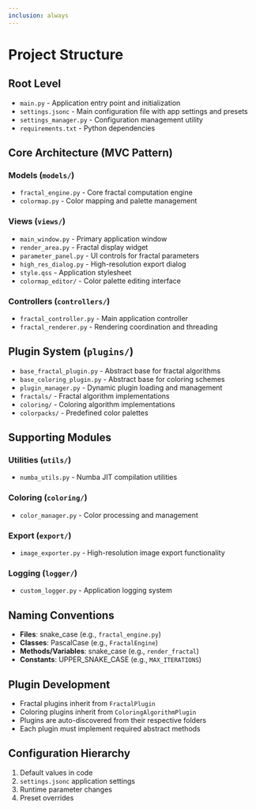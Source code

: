 ```yaml
---
inclusion: always
---
```


# Project Structure

## Root Level
- `main.py` - Application entry point and initialization
- `settings.jsonc` - Main configuration file with app settings and presets
- `settings_manager.py` - Configuration management utility
- `requirements.txt` - Python dependencies

## Core Architecture (MVC Pattern)

### Models (`models/`)
- `fractal_engine.py` - Core fractal computation engine
- `colormap.py` - Color mapping and palette management

### Views (`views/`)
- `main_window.py` - Primary application window
- `render_area.py` - Fractal display widget
- `parameter_panel.py` - UI controls for fractal parameters
- `high_res_dialog.py` - High-resolution export dialog
- `style.qss` - Application stylesheet
- `colormap_editor/` - Color palette editing interface

### Controllers (`controllers/`)
- `fractal_controller.py` - Main application controller
- `fractal_renderer.py` - Rendering coordination and threading

## Plugin System (`plugins/`)
- `base_fractal_plugin.py` - Abstract base for fractal algorithms
- `base_coloring_plugin.py` - Abstract base for coloring schemes
- `plugin_manager.py` - Dynamic plugin loading and management
- `fractals/` - Fractal algorithm implementations
- `coloring/` - Coloring algorithm implementations
- `colorpacks/` - Predefined color palettes

## Supporting Modules

### Utilities (`utils/`)
- `numba_utils.py` - Numba JIT compilation utilities

### Coloring (`coloring/`)
- `color_manager.py` - Color processing and management

### Export (`export/`)
- `image_exporter.py` - High-resolution image export functionality

### Logging (`logger/`)
- `custom_logger.py` - Application logging system

## Naming Conventions
- **Files**: snake_case (e.g., `fractal_engine.py`)
- **Classes**: PascalCase (e.g., `FractalEngine`)
- **Methods/Variables**: snake_case (e.g., `render_fractal`)
- **Constants**: UPPER_SNAKE_CASE (e.g., `MAX_ITERATIONS`)

## Plugin Development
- Fractal plugins inherit from `FractalPlugin`
- Coloring plugins inherit from `ColoringAlgorithmPlugin`
- Plugins are auto-discovered from their respective folders
- Each plugin must implement required abstract methods

## Configuration Hierarchy
1. Default values in code
2. `settings.jsonc` application settings
3. Runtime parameter changes
4. Preset overrides